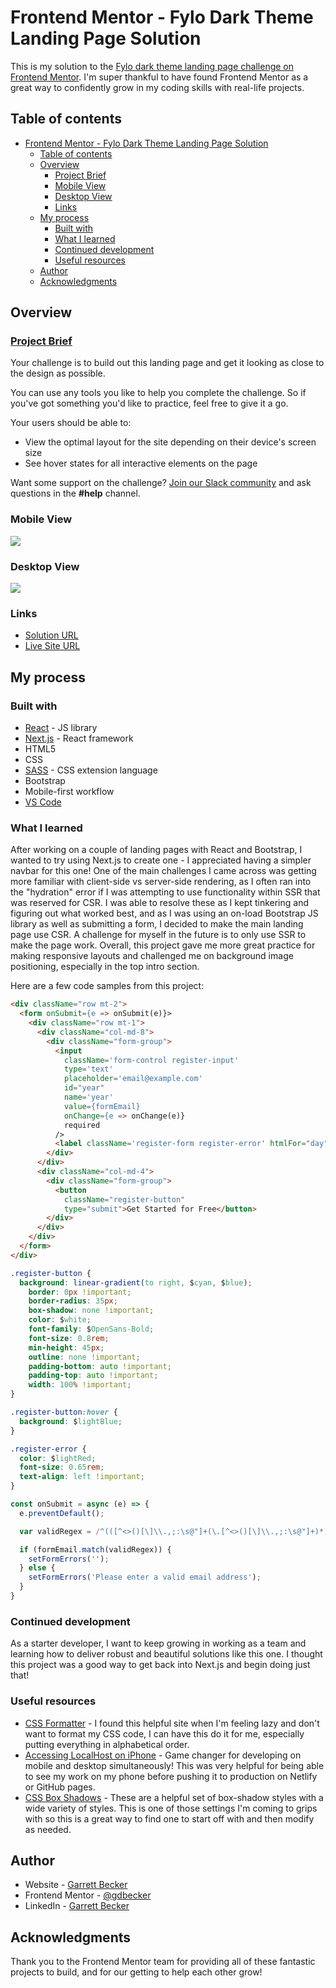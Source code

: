 # Frontend Mentor - Fylo Dark Theme Landing Page Solution

This is my solution to the [Fylo dark theme landing page challenge on Frontend Mentor](https://www.frontendmentor.io/challenges/fylo-dark-theme-landing-page-5ca5f2d21e82137ec91a50fd). I'm super thankful to have found Frontend Mentor as a great way to confidently grow in my coding skills with real-life projects. 

## Table of contents

- [Frontend Mentor - Fylo Dark Theme Landing Page Solution](#frontend-mentor---fylo-dark-theme-landing-page-solution)
  - [Table of contents](#table-of-contents)
  - [Overview](#overview)
    - [Project Brief](#project-brief)
    - [Mobile View](#mobile-view)
    - [Desktop View](#desktop-view)
    - [Links](#links)
  - [My process](#my-process)
    - [Built with](#built-with)
    - [What I learned](#what-i-learned)
    - [Continued development](#continued-development)
    - [Useful resources](#useful-resources)
  - [Author](#author)
  - [Acknowledgments](#acknowledgments)

## Overview

### [Project Brief](./project%20brief/)

Your challenge is to build out this landing page and get it looking as close to the design as possible.

You can use any tools you like to help you complete the challenge. So if you've got something you'd like to practice, feel free to give it a go.

Your users should be able to: 

- View the optimal layout for the site depending on their device's screen size
- See hover states for all interactive elements on the page

Want some support on the challenge? [Join our Slack community](https://www.frontendmentor.io/slack) and ask questions in the **#help** channel.

### Mobile View

![](./fylo-landing-dark-mobile.jpg)


### Desktop View

![](./fylo-landing-dark-desktop.jpg)

### Links

- [Solution URL](https://www.frontendmentor.io/solutions/fylo-dark-landing-page-with-next-and-sass-IAyv5CaYqZ)
- [Live Site URL](https://fylo-landing-dark-gdbecker.netlify.app)

## My process

### Built with

- [React](https://reactjs.org/) - JS library
- [Next.js](https://nextjs.org) - React framework
- HTML5
- CSS
- [SASS](https://sass-lang.com) - CSS extension language
- Bootstrap
- Mobile-first workflow
- [VS Code](https://code.visualstudio.com)

### What I learned

After working on a couple of landing pages with React and Bootstrap, I wanted to try using Next.js to create one - I appreciated having a simpler navbar for this one! One of the main challenges I came across was getting more familiar with client-side vs server-side rendering, as I often ran into the "hydration" error if I was attempting to use functionality within SSR that was reserved for CSR. I was able to resolve these as I kept tinkering and figuring out what worked best, and as I was using an on-load Bootstrap JS library as well as submitting a form, I decided to make the main landing page use CSR. A challenge for myself in the future is to only use SSR to make the page work. Overall, this project gave me more great practice for making responsive layouts and challenged me on background image positioning, especially in the top intro section.

Here are a few code samples from this project:

```html
<div className="row mt-2">
  <form onSubmit={e => onSubmit(e)}>
    <div className="row mt-1">
      <div className="col-md-8">
        <div className="form-group">
          <input
            className='form-control register-input'
            type='text'
            placeholder='email@example.com'
            id="year"
            name='year'
            value={formEmail}
            onChange={e => onChange(e)}
            required
          />
          <label className='register-form register-error' htmlFor="day">{formError}</label>
        </div>
      </div>
      <div className="col-md-4">
        <div className="form-group">
          <button 
            className="register-button" 
            type="submit">Get Started for Free</button>
        </div>
      </div>
    </div>
  </form>
</div>
```

```css
.register-button {
  background: linear-gradient(to right, $cyan, $blue);
	border: 0px !important;
	border-radius: 35px;
	box-shadow: none !important;
	color: $white;
	font-family: $OpenSans-Bold;
	font-size: 0.8rem;
	min-height: 45px;
	outline: none !important;
	padding-bottom: auto !important;
	padding-top: auto !important;
	width: 100% !important;
}

.register-button:hover {
  background: $lightBlue;
}

.register-error {
  color: $lightRed;
  font-size: 0.65rem;
  text-align: left !important;
}
```

```js
const onSubmit = async (e) => {
  e.preventDefault();

  var validRegex = /^(([^<>()[\]\\.,;:\s@"]+(\.[^<>()[\]\\.,;:\s@"]+)*)|.(".+"))@((\[[0-9]{1,3}\.[0-9]{1,3}\.[0-9]{1,3}\.[0-9]{1,3}\])|(([a-zA-Z\-0-9]+\.)+[a-zA-Z]{2,}))$/;

  if (formEmail.match(validRegex)) {
    setFormErrors('');
  } else {
    setFormErrors('Please enter a valid email address');
  }
}
```

### Continued development

As a starter developer, I want to keep growing in working as a team and learning how to deliver robust and beautiful solutions like this one. I thought this project was a good way to get back into Next.js and begin doing just that!

### Useful resources

- [CSS Formatter](http://www.lonniebest.com/FormatCSS/) - I found this helpful site when I'm feeling lazy and don't want to format my CSS code, I can have this do it for me, especially putting everything in alphabetical order.
- [Accessing LocalHost on iPhone](https://stackoverflow.com/questions/3132105/how-do-you-access-a-website-running-on-localhost-from-iphone-browser) - Game changer for developing on mobile and desktop simultaneously! This was very helpful for being able to see my work on my phone before pushing it to production on Netlify or GitHub pages.
- [CSS Box Shadows](https://getcssscan.com/css-box-shadow-examples) - These are a helpful set of box-shadow styles with a wide variety of styles. This is one of those settings I'm coming to grips with so this is a great way to find one to start off with and then modify as needed.

## Author

- Website - [Garrett Becker]()
- Frontend Mentor - [@gdbecker](https://www.frontendmentor.io/profile/gdbecker)
- LinkedIn - [Garrett Becker](https://www.linkedin.com/in/garrett-becker-923b4a106/)

## Acknowledgments

Thank you to the Frontend Mentor team for providing all of these fantastic projects to build, and for our getting to help each other grow!